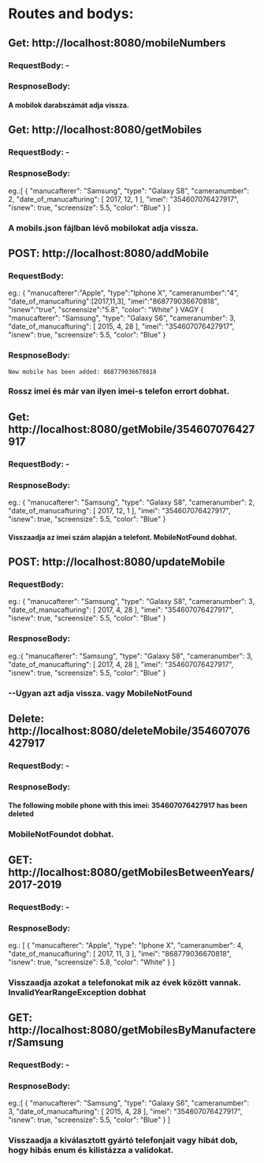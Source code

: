 # Routes and bodys:
## Get: http://localhost:8080/mobileNumbers
### RequestBody: -
### RespnoseBody: 
#### A mobilok darabszámát adja vissza.

## Get: http://localhost:8080/getMobiles
### RequestBody: -
### RespnoseBody: 
eg.:[
		{
			"manucafterer": "Samsung",
			"type": "Galaxy S8",
			"cameranumber": 2,
			"date_of_manucafturing": [
				2017,
				12,
				1
			],
			"imei": "354607076427917",
			"isnew": true,
			"screensize": 5.5,
			"color": "Blue"
		}
	]
### A mobils.json fájlban lévő mobilokat adja vissza.

## POST: http://localhost:8080/addMobile
### RequestBody: 
eg.: {
		"manucafterer":"Apple",
		"type":"Iphone X",
		"cameranumber":"4",
		"date_of_manucafturing":[2017,11,3],
		"imei":"868779036670818",
		"isnew":"true",
		"screensize":"5.8",
		"color": "White"
	}
	VAGY
	{
        "manucafterer": "Samsung",
        "type": "Galaxy S6",
        "cameranumber": 3,
        "date_of_manucafturing": [
            2015,
            4,
            28
        ],
        "imei": "354607076427917",
        "isnew": true,
        "screensize": 5.5,
        "color": "Blue"
    }
### RespnoseBody: 
	New mobile has been added: 868779036670818
### Rossz imei és már van ilyen imei-s telefon errort dobhat.

## Get: http://localhost:8080/getMobile/354607076427917
### RequestBody: -
### RespnoseBody: 
eg.: {
		"manucafterer": "Samsung",
		"type": "Galaxy S8",
		"cameranumber": 2,
		"date_of_manucafturing": [
			2017,
			12,
			1
		],
		"imei": "354607076427917",
		"isnew": true,
		"screensize": 5.5,
		"color": "Blue"
	}
#### Visszaadja az imei szám alapján a telefont. MobileNotFound dobhat.

## POST: http://localhost:8080/updateMobile
### RequestBody: 
eg.: {
		"manucafterer": "Samsung",
		"type": "Galaxy S8",
		"cameranumber": 3,
		"date_of_manucafturing": [
			2017,
			4,
			28
		],
		"imei": "354607076427917",
		"isnew": true,
		"screensize": 5.5,
		"color": "Blue"
	}
### RespnoseBody: 
eg.:{
		"manucafterer": "Samsung",
		"type": "Galaxy S8",
		"cameranumber": 3,
		"date_of_manucafturing": [
			2017,
			4,
			28
		],
		"imei": "354607076427917",
		"isnew": true,
		"screensize": 5.5,
		"color": "Blue"
	}
### --Ugyan azt adja vissza. vagy MobileNotFound

## Delete: http://localhost:8080/deleteMobile/354607076427917
### RequestBody: -
### RespnoseBody: 
#### The following mobile phone with this imei: 354607076427917 has been deleted
### MobileNotFoundot dobhat. 

## GET: http://localhost:8080/getMobilesBetweenYears/2017-2019
### RequestBody: -
### RespnoseBody: 
eg.: [
		{
			"manucafterer": "Apple",
			"type": "Iphone X",
			"cameranumber": 4,
			"date_of_manucafturing": [
				2017,
				11,
				3
			],
			"imei": "868779036670818",
			"isnew": true,
			"screensize": 5.8,
			"color": "White"
		}
]
### Visszaadja azokat a telefonokat mik az évek között vannak. InvalidYearRangeException dobhat

## GET: http://localhost:8080/getMobilesByManufacterer/Samsung
### RequestBody: -
### RespnoseBody: 
eg.:[
    {
        "manucafterer": "Samsung",
        "type": "Galaxy S6",
        "cameranumber": 3,
        "date_of_manucafturing": [
            2015,
            4,
            28
        ],
        "imei": "354607076427917",
        "isnew": true,
        "screensize": 5.5,
        "color": "Blue"
    }
]
### Visszaadja a kiválasztott gyártó telefonjait vagy hibát dob, hogy hibás enum és kilistázza a validokat.